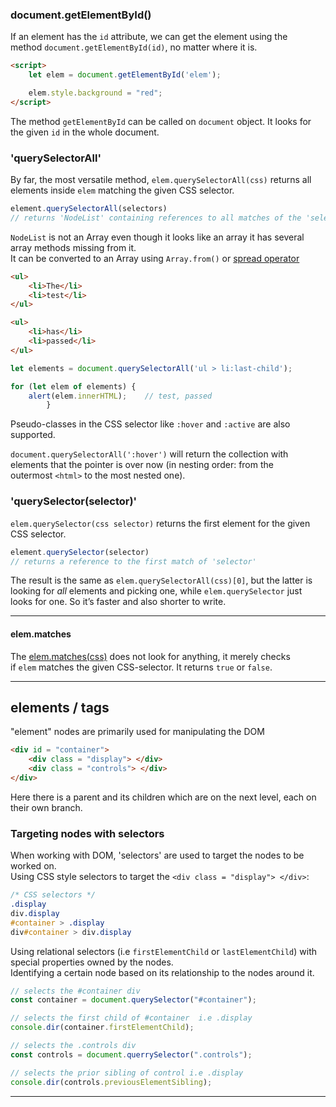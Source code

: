 
### document.getElementById()

If an element has the `id` attribute, we can get the element using the method `document.getElementById(id)`, no matter where it is.
```html
<script>
	let elem = document.getElementById('elem');

	elem.style.background = "red";
</script>
```
The method `getElementById` can be called on `document` object. It looks for the given `id` in the whole document.


### 'querySelectorAll'

By far, the most versatile method, `elem.querySelectorAll(css)` returns all elements inside `elem` matching the given CSS selector.
```js
element.querySelectorAll(selectors) 
// returns 'NodeList' containing references to all matches of the 'selector'
```
`NodeList` is not an Array even though it looks like an array it has several array methods missing from it.      
It can be converted to an Array using `Array.from()` or [spread operator](https://developer.mozilla.org/en-US/docs/Web/JavaScript/Reference/Operators/Spread_syntax)


```html
<ul>
	<li>The</li>
	<li>test</li>
</ul>

<ul>
	<li>has</li>
	<li>passed</li>
</ul>
```
```js
let elements = document.querySelectorAll('ul > li:last-child');

for (let elem of elements) {
	alert(elem.innerHTML);    // test, passed
		}
```
Pseudo-classes in the CSS selector like `:hover` and `:active` are also supported.

`document.querySelectorAll(':hover')` will return the collection with elements that the pointer is over now (in nesting order: from the outermost `<html>` to the most nested one).


### 'querySelector(selector)'

`elem.querySelector(css selector)` returns the first element for the given CSS selector.
```js
element.querySelector(selector) 
// returns a reference to the first match of 'selector'
```

The result is the same as `elem.querySelectorAll(css)[0]`, but the latter is looking for _all_ elements and picking one, while `elem.querySelector` just looks for one. 
So it’s faster and also shorter to write.



___

#### elem.matches

The [elem.matches(css)](https://dom.spec.whatwg.org/#dom-element-matches) does not look for anything, it merely checks if `elem` matches the given CSS-selector. It returns `true` or `false`.


___________________

## elements / tags

"element" nodes are primarily used for manipulating the DOM
```html
<div id = "container">
	<div class = "display"> </div>
	<div class = "controls"> </div>	
</div>
```
Here there is a parent and its children which are on the next level, each on their own branch.


### Targeting nodes with selectors

When working with DOM, 'selectors' are used to target the nodes to be worked on.    
Using CSS style selectors to target the `<div class = "display"> </div>`:
```css
/* CSS selectors */
.display
div.display
#container > .display
div#container > div.display
```

Using relational selectors (i.e `firstElementChild` or `lastElementChild`) with special properties owned by the nodes.     
Identifying a certain node based on its relationship to the nodes around it. 
```js
// selects the #container div
const container = document.querySelector("#container");

// selects the first child of #container  i.e .display
console.dir(container.firstElementChild);

// selects the .controls div
const controls = document.querrySelector(".controls");

// selects the prior sibling of control i.e .display
console.dir(controls.previousElementSibling);
```


______________

